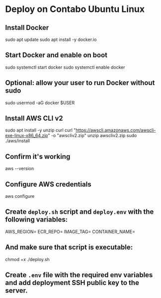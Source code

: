 # Deploy on Contabo Ubuntu Linux

## Install Docker
sudo apt update
sudo apt install -y docker.io

## Start Docker and enable on boot
sudo systemctl start docker
sudo systemctl enable docker

## Optional: allow your user to run Docker without sudo
sudo usermod -aG docker $USER


## Install AWS CLI v2
sudo apt install -y unzip curl
curl "https://awscli.amazonaws.com/awscli-exe-linux-x86_64.zip" -o "awscliv2.zip"
unzip awscliv2.zip
sudo ./aws/install

## Confirm it's working
aws --version


## Configure AWS credentials
aws configure


## Create `deploy.sh` script and `deploy.env` with the following variables:
AWS_REGION=
ECR_REPO=
IMAGE_TAG=
CONTAINER_NAME=

## And make sure that script is executable:
chmod +x ./deploy.sh

## Create `.env` file with the required env variables and add deployment SSH public key to the server.
